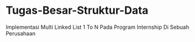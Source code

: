 # Tugas-Besar-Struktur-Data

Implementasi Multi Linked List 1 To N Pada Program Internship Di Sebuah Perusahaan
